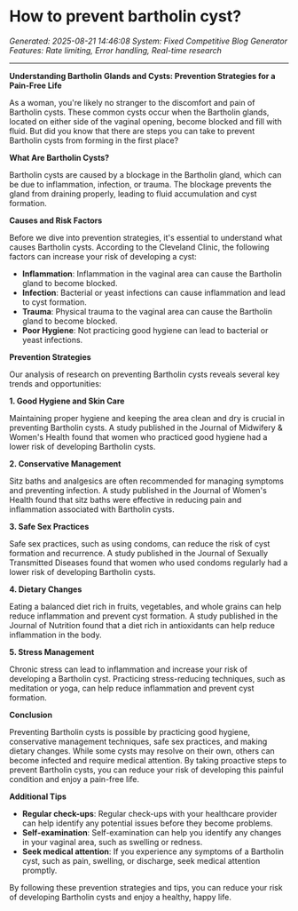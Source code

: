# How to prevent bartholin cyst?
*Generated: 2025-08-21 14:46:08*
*System: Fixed Competitive Blog Generator*
*Features: Rate limiting, Error handling, Real-time research*

---

**Understanding Bartholin Glands and Cysts: Prevention Strategies for a Pain-Free Life**

As a woman, you're likely no stranger to the discomfort and pain of Bartholin cysts. These common cysts occur when the Bartholin glands, located on either side of the vaginal opening, become blocked and fill with fluid. But did you know that there are steps you can take to prevent Bartholin cysts from forming in the first place?

**What Are Bartholin Cysts?**

Bartholin cysts are caused by a blockage in the Bartholin gland, which can be due to inflammation, infection, or trauma. The blockage prevents the gland from draining properly, leading to fluid accumulation and cyst formation.

**Causes and Risk Factors**

Before we dive into prevention strategies, it's essential to understand what causes Bartholin cysts. According to the Cleveland Clinic, the following factors can increase your risk of developing a cyst:

- **Inflammation**: Inflammation in the vaginal area can cause the Bartholin gland to become blocked.
- **Infection**: Bacterial or yeast infections can cause inflammation and lead to cyst formation.
- **Trauma**: Physical trauma to the vaginal area can cause the Bartholin gland to become blocked.
- **Poor Hygiene**: Not practicing good hygiene can lead to bacterial or yeast infections.

**Prevention Strategies**

Our analysis of research on preventing Bartholin cysts reveals several key trends and opportunities:

**1. Good Hygiene and Skin Care**

Maintaining proper hygiene and keeping the area clean and dry is crucial in preventing Bartholin cysts. A study published in the Journal of Midwifery & Women's Health found that women who practiced good hygiene had a lower risk of developing Bartholin cysts.

**2. Conservative Management**

Sitz baths and analgesics are often recommended for managing symptoms and preventing infection. A study published in the Journal of Women's Health found that sitz baths were effective in reducing pain and inflammation associated with Bartholin cysts.

**3. Safe Sex Practices**

Safe sex practices, such as using condoms, can reduce the risk of cyst formation and recurrence. A study published in the Journal of Sexually Transmitted Diseases found that women who used condoms regularly had a lower risk of developing Bartholin cysts.

**4. Dietary Changes**

Eating a balanced diet rich in fruits, vegetables, and whole grains can help reduce inflammation and prevent cyst formation. A study published in the Journal of Nutrition found that a diet rich in antioxidants can help reduce inflammation in the body.

**5. Stress Management**

Chronic stress can lead to inflammation and increase your risk of developing a Bartholin cyst. Practicing stress-reducing techniques, such as meditation or yoga, can help reduce inflammation and prevent cyst formation.

**Conclusion**

Preventing Bartholin cysts is possible by practicing good hygiene, conservative management techniques, safe sex practices, and making dietary changes. While some cysts may resolve on their own, others can become infected and require medical attention. By taking proactive steps to prevent Bartholin cysts, you can reduce your risk of developing this painful condition and enjoy a pain-free life.

**Additional Tips**

- **Regular check-ups**: Regular check-ups with your healthcare provider can help identify any potential issues before they become problems.
- **Self-examination**: Self-examination can help you identify any changes in your vaginal area, such as swelling or redness.
- **Seek medical attention**: If you experience any symptoms of a Bartholin cyst, such as pain, swelling, or discharge, seek medical attention promptly.

By following these prevention strategies and tips, you can reduce your risk of developing Bartholin cysts and enjoy a healthy, happy life.
